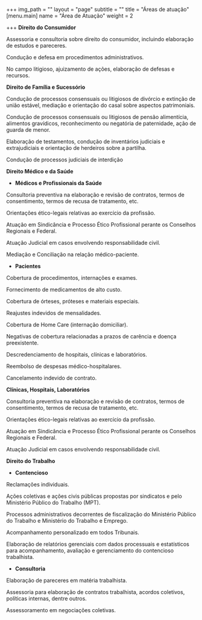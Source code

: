 +++
img_path = ""
layout = "page"
subtitle = ""
title = "Áreas de atuação"
[menu.main]
name = "Área de Atuação"
weight = 2

+++
**Direito do Consumidor**

Assessoria e consultoria sobre direito do consumidor, incluindo elaboração de estudos e pareceres.

Condução e defesa em procedimentos administrativos.

No campo litigioso, ajuizamento de ações, elaboração de defesas e recursos.

**Direito de Família e Sucessório**

Condução de processos consensuais ou litigiosos de divórcio e extinção de união estável, mediação e orientação do casal sobre aspectos patrimoniais.

Condução de processos consensuais ou litigiosos de pensão alimentícia, alimentos gravídicos, reconhecimento ou negatória de paternidade, ação de guarda de menor.

Elaboração de testamentos, condução de inventários judiciais e extrajudiciais e orientação de herdeiros sobre a partilha.

Condução de processos judiciais de interdição

**Direito Médico e da Saúde**

* **Médicos e Profissionais da Saúde**

Consultoria preventiva na elaboração e revisão de contratos, termos de consentimento, termos de recusa de tratamento, etc.

Orientações ético-legais relativas ao exercício da profissão.

Atuação em Sindicância e Processo Ético Profissional perante os Conselhos Regionais e Federal.

Atuação Judicial em casos envolvendo responsabilidade civil.

Mediação e Conciliação na relação médico-paciente.

* **Pacientes**

Cobertura de procedimentos, internações e exames.

Fornecimento de medicamentos de alto custo.

Cobertura de órteses, próteses e materiais especiais.

Reajustes indevidos de mensalidades.

Cobertura de Home Care (internação domiciliar).

Negativas de cobertura relacionadas a prazos de carência e doença preexistente.

Descredenciamento de hospitais, clínicas e laboratórios.

Reembolso de despesas médico-hospitalares.

Cancelamento indevido de contrato.

**Clínicas, Hospitais, Laboratórios**

Consultoria preventiva na elaboração e revisão de contratos, termos de consentimento, termos de recusa de tratamento, etc.

Orientações ético-legais relativas ao exercício da profissão.

Atuação em Sindicância e Processo Ético Profissional perante os Conselhos Regionais e Federal.

Atuação Judicial em casos envolvendo responsabilidade civil.

**Direito do Trabalho**

* **Contencioso**

Reclamações individuais.

Ações coletivas e ações civis públicas propostas por sindicatos e pelo Ministério Público do Trabalho (MPT).

Processos administrativos decorrentes de fiscalização do Ministério Público do Trabalho e Ministério do Trabalho e Emprego.

Acompanhamento personalizado em todos Tribunais.

Elaboração de relatórios gerenciais com dados processuais e estatísticos para acompanhamento, avaliação e gerenciamento do contencioso trabalhista.

* **Consultoria**

Elaboração de pareceres em matéria trabalhista.

Assessoria para elaboração de contratos trabalhista, acordos coletivos, políticas internas, dentre outros.

Assessoramento em negociações coletivas.